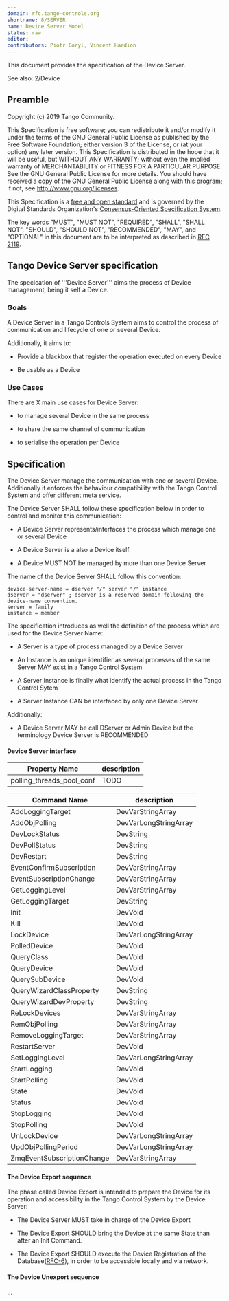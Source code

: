 ```yaml
---
domain: rfc.tango-controls.org
shortname: 8/SERVER
name: Device Server Model
status: raw
editor: 
contributors: Piotr Goryl, Vincent Hardion
---
```


This document provides the specification of the Device Server.

See also: 2/Device


## Preamble

Copyright (c) 2019 Tango Community.

This Specification is free software; you can redistribute it and/or modify it under the terms of the GNU General Public License as published by the Free Software Foundation; either version 3 of the License, or (at your option) any later version. This Specification is distributed in the hope that it will be useful, but WITHOUT ANY WARRANTY; without even the implied warranty of MERCHANTABILITY or FITNESS FOR A PARTICULAR PURPOSE. See the GNU General Public License for more details. You should have received a copy of the GNU General Public License along with this program; if not, see <http://www.gnu.org/licenses>.

This Specification is a [free and open standard](http://www.digistan.org/open-standard:definition) and is governed by the Digital Standards Organization's [Consensus-Oriented Specification System](http://www.digistan.org/spec:1/COSS).

The key words "MUST", "MUST NOT", "REQUIRED", "SHALL", "SHALL NOT", "SHOULD", "SHOULD NOT", "RECOMMENDED", "MAY", and "OPTIONAL" in this document are to be interpreted as described in [RFC 2119](http://tools.ietf.org/html/rfc2119).


## Tango Device Server specification

 The specication of '''Device Server''' aims the process of Device management, being it self a Device.

### Goals

 A Device Server in a Tango Controls System aims to control the process of communication and lifecycle of one or several Device.

Additionally, it aims to:

* Provide a blackbox that register the operation executed on every Device

* Be usable as a Device

### Use Cases

There are X main use cases for Device Server:

* to manage several Device in the same process

* to share the same channel of communication

* to serialise the operation per Device


## Specification

The Device Server manage the communication with one or several Device.  Additionally it enforces the behaviour compatibility with the Tango Control System and offer different meta service.

The Device Server SHALL follow these specification below in order to  control and monitor this communication:

* A Device Server represents/interfaces the process which manage one or several Device

* A Device Server is a also a Device itself.

* A Device MUST NOT be managed by more than one Device Server

The name of the Device Server SHALL follow this convention:
```ABNF
device-server-name = dserver "/" server "/" instance
dserver = "dserver" ; dserver is a reserved domain following the device-name convention.
server = family
instance = member
```

The specification introduces as well the definition of the process which are used for the Device Server Name:

* A Server is a type of process managed by a Device Server

* An Instance is an unique identifier as several processes of the same Server MAY exist in a Tango Control System

* A Server Instance is finally what identify the actual process in the Tango Control Sytem

* A Server Instance CAN be interfaced by only one Device Server


Additionally:
* A Device Server MAY be call DServer or Admin Device but the terminology Device Server is RECOMMENDED

#### Device Server interface


| Property Name | description |
|---|---|
| polling_threads_pool_conf | TODO |

| Command Name | description |
|---|---|
| AddLoggingTarget | DevVarStringArray | DevVoid |
| AddObjPolling | DevVarLongStringArray | DevVoid |
| DevLockStatus | DevString | DevVarLongStringArray |
| DevPollStatus | DevString | DevVarStringArray |
| DevRestart | DevString | DevVoid |
| EventConfirmSubscription | DevVarStringArray | DevVoid |
| EventSubscriptionChange | DevVarStringArray | DevLong |
| GetLoggingLevel | DevVarStringArray | DevVarLongStringArray |
| GetLoggingTarget | DevString | DevVarStringArray |
| Init | DevVoid | DevVoid |
| Kill | DevVoid | DevVoid |
| LockDevice | DevVarLongStringArray | DevVoid |
| PolledDevice | DevVoid | DevVarStringArray |
| QueryClass | DevVoid | DevVarStringArray |
| QueryDevice | DevVoid | DevVarStringArray |
| QuerySubDevice | DevVoid | DevVarStringArray |
| QueryWizardClassProperty | DevString | DevVarStringArray |
| QueryWizardDevProperty | DevString | DevVarStringArray |
| ReLockDevices | DevVarStringArray | DevVoid |
| RemObjPolling | DevVarStringArray | DevVoid |
| RemoveLoggingTarget | DevVarStringArray | DevVoid |
| RestartServer | DevVoid | DevVoid |
| SetLoggingLevel | DevVarLongStringArray | DevVoid |
| StartLogging | DevVoid | DevVoid |
| StartPolling | DevVoid | DevVoid |
| State | DevVoid | DevState |
| Status | DevVoid | DevString |
| StopLogging | DevVoid | DevVoid |
| StopPolling | DevVoid | DevVoid |
| UnLockDevice | DevVarLongStringArray | DevLong |
| UpdObjPollingPeriod | DevVarLongStringArray | DevVoid |
| ZmqEventSubscriptionChange | DevVarStringArray | DevVarLongStringArray |

#### The Device Export sequence

The phase called Device Export is intended to prepare the Device for its operation and accessibility in the Tango Control System by the Device Server:

* The Device Server MUST take in charge of the Device Export

* The Device Export SHOULD bring the Device at the same State than after an Init Command.
* The Device Export SHOULD execute the Device Registration of the Database([RFC-6]()), in order to be accessible locally and via network.


#### The Device Unexport sequence

...
